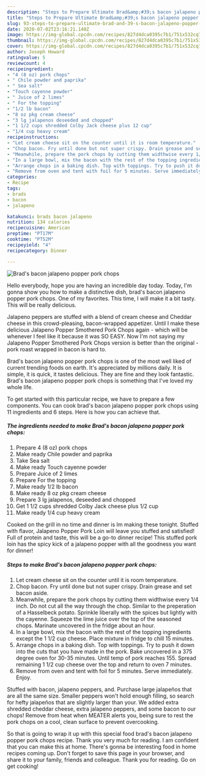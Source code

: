 ```yaml
---
description: "Steps to Prepare Ultimate Brad&amp;#39;s bacon jalapeno popper pork chops"
title: "Steps to Prepare Ultimate Brad&amp;#39;s bacon jalapeno popper pork chops"
slug: 93-steps-to-prepare-ultimate-brad-and-39-s-bacon-jalapeno-popper-pork-chops
date: 2020-07-02T23:16:21.140Z
image: https://img-global.cpcdn.com/recipes/827d4dca0395c7b1/751x532cq70/brads-bacon-jalapeno-popper-pork-chops-recipe-main-photo.jpg
thumbnail: https://img-global.cpcdn.com/recipes/827d4dca0395c7b1/751x532cq70/brads-bacon-jalapeno-popper-pork-chops-recipe-main-photo.jpg
cover: https://img-global.cpcdn.com/recipes/827d4dca0395c7b1/751x532cq70/brads-bacon-jalapeno-popper-pork-chops-recipe-main-photo.jpg
author: Joseph Howard
ratingvalue: 5
reviewcount: 4
recipeingredient:
- "4 (8 oz) pork chops"
- " Chile powder and paprika"
- " Sea salt"
- "Touch cayenne powder"
- " Juice of 2 limes"
- " For the topping"
- "1/2 lb bacon"
- "8 oz pkg cream cheese"
- "3 lg jalapenos deseeded and chopped"
- "1 1/2 cups shredded Colby Jack cheese plus 12 cup"
- "1/4 cup heavy cream"
recipeinstructions:
- "Let cream cheese sit on the counter until it is room temperature."
- "Chop bacon. Fry until done but not super crispy. Drain grease and set bacon aside."
- "Meanwhile, prepare the pork chops by cutting them widthwise every 1/4 inch. Do not cut all the way through the chop. Similar to the preperation of a Hasselbeck potato. Sprinkle liberally with the spices but lightly with the cayenne. Squeeze the lime juice over the top of the seasoned chops. Marinate uncovered in the fridge about an hour."
- "In a large bowl, mix the bacon with the rest of the topping ingredients except the 1 1/2 cup cheese. Place mixture in fridge to chill 15 minutes."
- "Arrange chops in a baking dish. Top with toppings. Try to push it down into the cuts that you have made in the pork. Bake uncovered in a 375 degree oven for 30-35 minutes. Until temp of pork reaches 155. Spread remaining 1 1/2 cup cheese over the top and return to oven 7 minutes."
- "Remove from oven and tent with foil for 5 minutes. Serve immediately. Enjoy."
categories:
- Recipe
tags:
- brads
- bacon
- jalapeno

katakunci: brads bacon jalapeno 
nutrition: 134 calories
recipecuisine: American
preptime: "PT17M"
cooktime: "PT52M"
recipeyield: "4"
recipecategory: Dinner

---
```



![Brad&#39;s bacon jalapeno popper pork chops](https://img-global.cpcdn.com/recipes/827d4dca0395c7b1/751x532cq70/brads-bacon-jalapeno-popper-pork-chops-recipe-main-photo.jpg)

Hello everybody, hope you are having an incredible day today. Today, I'm gonna show you how to make a distinctive dish, brad&#39;s bacon jalapeno popper pork chops. One of my favorites. This time, I will make it a bit tasty. This will be really delicious.

Jalapeno peppers are stuffed with a blend of cream cheese and Cheddar cheese in this crowd-pleasing, bacon-wrapped appetizer. Until I make these delicious Jalapeno Popper Smothered Pork Chops again - which will be whenever I feel like it because it was SO EASY. Now I&#39;m not saying my Jalapeno Popper Smothered Pork Chops version is better than the original - pork roast wrapped in bacon is hard to.

Brad&#39;s bacon jalapeno popper pork chops is one of the most well liked of current trending foods on earth. It's appreciated by millions daily. It is simple, it is quick, it tastes delicious. They are fine and they look fantastic. Brad&#39;s bacon jalapeno popper pork chops is something that I've loved my whole life.


To get started with this particular recipe, we have to prepare a few components. You can cook brad&#39;s bacon jalapeno popper pork chops using 11 ingredients and 6 steps. Here is how you can achieve that.

<!--inarticleads1-->

##### The ingredients needed to make Brad&#39;s bacon jalapeno popper pork chops:

1. Prepare 4 (8 oz) pork chops
1. Make ready  Chile powder and paprika
1. Take  Sea salt
1. Make ready Touch cayenne powder
1. Prepare  Juice of 2 limes
1. Prepare  For the topping
1. Make ready 1/2 lb bacon
1. Make ready 8 oz pkg cream cheese
1. Prepare 3 lg jalapenos, deseeded and chopped
1. Get 1 1/2 cups shredded Colby Jack cheese plus 1/2 cup
1. Make ready 1/4 cup heavy cream


Cooked on the grill in no time and dinner is Im making these tonight. Stuffed with flavor, Jalapeno Popper Pork Loin will leave you stuffed and satisfied! Full of protein and taste, this will be a go-to dinner recipe! This stuffed pork loin has the spicy kick of a jalapeno popper with all the goodness you want for dinner! 

<!--inarticleads2-->

##### Steps to make Brad&#39;s bacon jalapeno popper pork chops:

1. Let cream cheese sit on the counter until it is room temperature.
1. Chop bacon. Fry until done but not super crispy. Drain grease and set bacon aside.
1. Meanwhile, prepare the pork chops by cutting them widthwise every 1/4 inch. Do not cut all the way through the chop. Similar to the preperation of a Hasselbeck potato. Sprinkle liberally with the spices but lightly with the cayenne. Squeeze the lime juice over the top of the seasoned chops. Marinate uncovered in the fridge about an hour.
1. In a large bowl, mix the bacon with the rest of the topping ingredients except the 1 1/2 cup cheese. Place mixture in fridge to chill 15 minutes.
1. Arrange chops in a baking dish. Top with toppings. Try to push it down into the cuts that you have made in the pork. Bake uncovered in a 375 degree oven for 30-35 minutes. Until temp of pork reaches 155. Spread remaining 1 1/2 cup cheese over the top and return to oven 7 minutes.
1. Remove from oven and tent with foil for 5 minutes. Serve immediately. Enjoy.


Stuffed with bacon, jalapeno peppers, and. Purchase large jalapeños that are all the same size. Smaller peppers won&#39;t hold enough filling, so search for hefty jalapeños that are slightly larger than your. We added extra shredded cheddar cheese, extra jalapeno peppers, and some bacon to our chops! Remove from heat when MEATER alerts you, being sure to rest the pork chops on a cool, clean surface to prevent overcooking. 

So that is going to wrap it up with this special food brad&#39;s bacon jalapeno popper pork chops recipe. Thank you very much for reading. I am confident that you can make this at home. There's gonna be interesting food in home recipes coming up. Don't forget to save this page in your browser, and share it to your family, friends and colleague. Thank you for reading. Go on get cooking!
